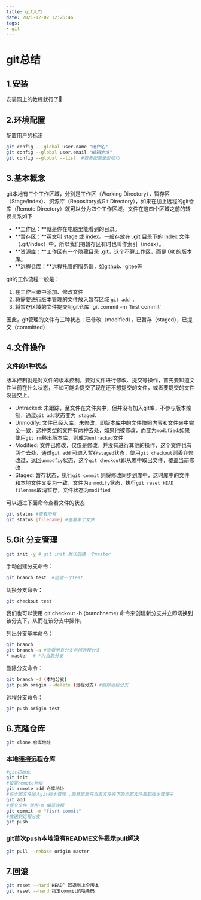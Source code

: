 ```yaml
---
title: git入门
date: 2021-12-02 12:26:46
tags:
- git
---
```

# git总结

## 1.安装

安装网上的教程就行了🚗

## 2.环境配置

配置用户的标识

```bash
git config ---global user.name "用户名"
git config --global user.email "邮箱地址"
git config --global --list  #查看配置是否成功
```

## 3.基本概念

git本地有三个工作区域，分别是工作区（Working Directory），暂存区（Stage/Index）、资源库（Repository或Git Directory），如果在加上远程的git仓库（Remote Directory）就可以分为四个工作区域。文件在这四个区域之前的转换关系如下

- **工作区：**就是你在电脑里能看到的目录。
- **暂存区：**英文叫 stage 或 index。一般存放在 **.git** 目录下的 index 文件（.git/index）中，所以我们把暂存区有时也叫作索引（index）。
- **资源库：**工作区有一个隐藏目录 **.git**，这个不算工作区，而是 Git 的版本库。
- **远程仓库：**远程托管的服务器，如github、gitee等

git的工作流程一般是：

1. 在工作目录中添加、修改文件
2. 将需要进行版本管理的文件放入暂存区域  `git add .`
3. 将暂存区域的文件提交到git仓库 `git commit -m 'first commit'

因此，git管理的文件有三种状态：已修改（modified），已暂存（staged），已提交（committed）

## 4.文件操作

### 文件的4种状态

版本控制就是对文件的版本控制，要对文件进行修改、提交等操作，首先要知道文件当前在什么状态，不如可能会提交了现在还不想提交的文件，或者要提交的文件没提交上。

- Untracked: 未跟踪，至文件在文件夹中，但并没有加入git库，不参与版本控制，通过`git add`状态变为` staged`.
- Unmodify: 文件已经入库，未修改，即版本库中的文件快照内容和文件夹中完全一致，这种类型的文件有两种去处，如果他被修改，而变为`modified`.如果使用`git rm`移出版本库，则成为`untracked`文件
- Modified: 文件已修改，仅仅是修改，并没有进行其他的操作，这个文件也有两个去处，通过`git add` 可进入暂存`staged`状态，使用`git checkout`则丢弃修改过，返回`unmodfiy`状态，这个`git checkout`即从库中取出文件，覆盖当前修改
- Staged: 暂存状态，执行`git commit` 则将修改同步到库中，这时库中的文件和本地文件又变为一致，文件为`unmodify`状态，执行`git reset HEAD filename`取消暂存，文件状态为`modified`

可以通过下面命令查看文件的状态

```bash
git status #查看所有
git status [filename] #查看单个文件
```

## 5.Git 分支管理

```bash
git init -y # git init 默认创建一个master
```

手动创建分支命令：

```bash
git branch test  #创建一个test
```

切换分支命令：

```bash
git checkout test 
```

我们也可以使用 git checkout -b (branchname) 命令来创建新分支并立即切换到该分支下，从而在该分支中操作。

列出分支基本命令：

```bash
git branch
git branch -a #查看所有分支包括远程分支
* master  # *为当前分支
```

删除分支命令：

```bash
git branch -d (本地分支)
git push origin --delete (远程分支) #删除远程分支
```

远程分支命令：

```bash
git push origin test 
```

## 6.克隆仓库

```bash
git clone 仓库地址
```

### 本地连接远程仓库

```bash
#git初始化
git init
#设置remote地址
git remote add 仓库地址
#将全部文件加入git版本管理 .的意思是将当前文件夹下的全部文件放到版本管理中
git add .
#提交文件 使用-m 编写注释
git commit -m "fisrt commit"
#推送到远程分支
git push
```

### git首次push本地没有README文件提示pull解决

```bash
git pull --rebase origin master
```

## 7.回滚

```bash
git reset --hard HEAD^ 回退到上个版本
git reset --hard 指定commit的哈希码
```

